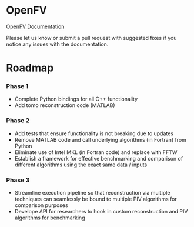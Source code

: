 OpenFV
======

<a href="http://abhishekbajpayee.github.io/openfv/docs/build/html/" target="_blank">OpenFV Documentation</a>

Please let us know or submit a pull request with suggested fixes if you notice any issues with the documentation. 

Roadmap
=======

### Phase 1
- Complete Python bindings for all C++ functionality
- Add tomo reconstruction code (MATLAB)

### Phase 2
- Add tests that ensure functionality is not breaking due to updates
- Remove MATLAB code and call underlying algorithms (in Fortran) from Python
- Eliminate use of Intel MKL (in Fortran code) and replace with FFTW
- Establish a framework for effective benchmarking and comparison of different algorithms using the exact same data / inputs

### Phase 3
- Streamline execution pipeline so that reconstruction via multiple techniques can seamlessly be bound to multiple PIV algorithms for comparison purposes
- Develope API for researchers to hook in custom reconstruction and PIV algorithms for benchmarking